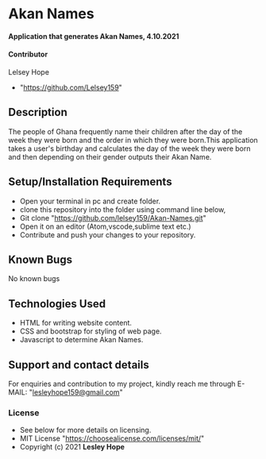 # Akan Names
#### Application that generates Akan Names, 4.10.2021
#### **Contributor**
Lelsey Hope
* "https://github.com/Lelsey159"
## Description
The people of Ghana frequently name their children after the day of the week they were born and the order in which they were born.This application takes a user's birthday and calculates the day of the week they were born and then depending on their gender outputs their Akan Name.
## Setup/Installation Requirements
* Open your terminal in pc and create folder.
* clone this repository into the folder using command line below,
* Git clone "https://github.com/lelsey159/Akan-Names.git"
* Open it on an editor (Atom,vscode,sublime text etc.)
* Contribute and push your changes to your repository.

## Known Bugs
No known bugs
## Technologies Used
* HTML for writing website content.
* CSS and bootstrap for styling of web page.
* Javascript to determine Akan Names.

## Support and contact details
For enquiries and contribution to my project, kindly reach me through E-MAIL: "lesleyhope159@gmail.com"
### License
* See below for more details on licensing.
* MIT License "https://choosealicense.com/licenses/mit/"
* Copyright (c) 2021 **Lesley Hope**
